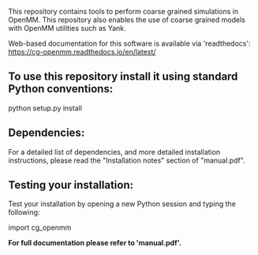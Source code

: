 This repository contains tools to perform coarse grained simulations in OpenMM.  This repository also enables the use of coarse grained models with OpenMM utilities such as Yank.

Web-based documentation for this software is available via 'readthedocs':
https://cg-openmm.readthedocs.io/en/latest/

## To use this repository install it using standard Python conventions:

python setup.py install

## Dependencies:

For a detailed list of dependencies, and more detailed installation instructions, please read the "Installation notes" section of "manual.pdf".

## Testing your installation:

Test your installation by opening a new Python session and typing the following:

import cg_openmm

**For full documentation please refer to 'manual.pdf'.**


